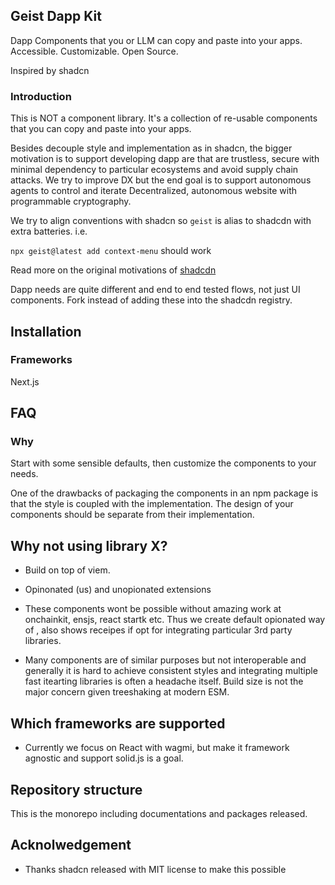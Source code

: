 ## Geist Dapp Kit


Dapp Components that you or LLM can copy and paste into your apps. Accessible. Customizable. Open Source.

Inspired by shadcn

### Introduction 

This is NOT a component library. It's a collection of re-usable components that you can copy and paste into your apps.

Besides decouple style and implementation as in shadcn, the bigger motivation is to support developing dapp are that are trustless, secure with minimal dependency to particular ecosystems and avoid supply chain attacks. We try to improve DX but the end goal is to support autonomous agents to control and iterate Decentralized, autonomous website with programmable cryptography. 

We try to align conventions with shadcn so `geist` is alias to shadcdn with extra batteries. 
i.e.

`npx geist@latest add context-menu` should work


Read more on the original motivations of [shadcdn](https://ui.shadcn.com/docs)

Dapp needs are quite different and end to end tested flows, not just UI components. Fork instead of adding these into the shadcdn registry.

## Installation

### Frameworks
Next.js

## FAQ

### Why 
Start with some sensible defaults, then customize the components to your needs.

One of the drawbacks of packaging the components in an npm package is that the style is coupled with the implementation. The design of your components should be separate from their implementation.

## Why not using library X?

- Build on top of viem. 
- Opinonated (us) and unopionated extensions  

- These components wont be possible without amazing work at onchainkit, ensjs, react startk etc. Thus we create default opionated way of , also shows receipes if opt for integrating particular 3rd party libraries.
- Many components are of similar purposes but not interoperable and generally it is hard to achieve consistent styles and integrating multiple fast itearting libraries is often a headache itself. Build size is not the major concern given treeshaking at modern ESM. 


## Which frameworks are supported
- Currently we focus on React with wagmi, but make it framework agnostic and support solid.js is a goal.


## Repository structure
This is the monorepo including documentations and packages released. 


## Acknolwedgement
- Thanks shadcn released with MIT license to make this possible